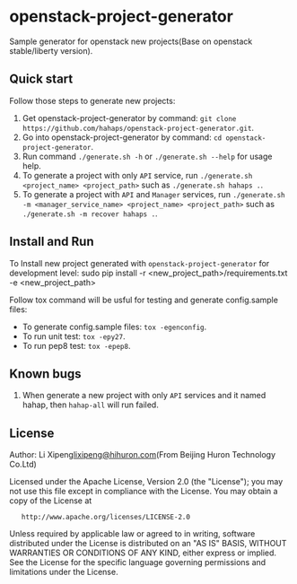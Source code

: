 # openstack-project-generator
Sample generator for openstack new projects(Base on openstack stable/liberty version).

## Quick start
Follow those steps to generate new projects:

1. Get openstack-project-generator by command: `git clone https://github.com/hahaps/openstack-project-generator.git`.
2. Go into openstack-project-generator by command: `cd openstack-project-generator`.
3. Run command `./generate.sh -h` or `./generate.sh --help` for usage help.
4. To generate a project with only `API` service, run `./generate.sh <project_name> <project_path>` such as `./generate.sh hahaps .`.
5. To generate a project with `API` and `Manager` services, run `./generate.sh -m <manager_service_name> <project_name> <project_path>` such as `./generate.sh -m recover hahaps .`.

## Install and Run
To Install new project generated with `openstack-project-generator` for development level:
  sudo pip install -r <new_project_path>/requirements.txt -e <new_project_path>

Follow tox command will be usful for testing and generate config.sample files:
* To generate config.sample files: `tox -egenconfig`.
* To run unit test: `tox -epy27`.
* To run pep8 test: `tox -epep8`.

## Known bugs
1. When generate a new project with only `API` services and it named hahap, then `hahap-all` will run failed.

## License

   Author: Li Xipeng<lixipeng@hihuron.com>(From Beijing Huron Technology Co.Ltd)

   Licensed under the Apache License, Version 2.0 (the "License");
   you may not use this file except in compliance with the License.
   You may obtain a copy of the License at

       http://www.apache.org/licenses/LICENSE-2.0

   Unless required by applicable law or agreed to in writing, software
   distributed under the License is distributed on an "AS IS" BASIS,
   WITHOUT WARRANTIES OR CONDITIONS OF ANY KIND, either express or implied.
   See the License for the specific language governing permissions and
   limitations under the License.
